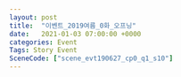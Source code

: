 ```yaml
---
layout: post
title:  "이벤트_2019여름_0화_오프닝"
date:   2021-01-03 07:00:00 +0000
categories: Event
Tags: Story Event
SceneCode: ["scene_evt190627_cp0_q1_s10"]
---
```

